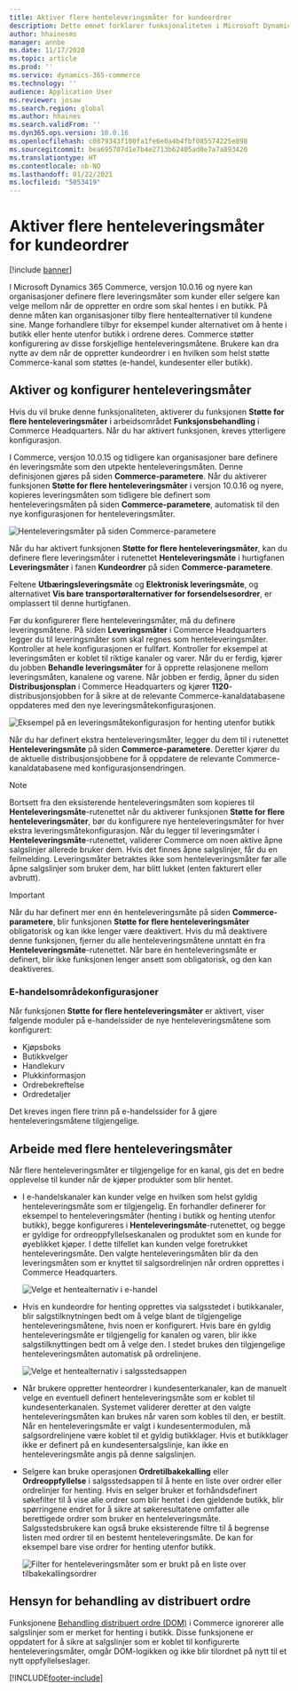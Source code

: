 ```yaml
---
title: Aktiver flere henteleveringsmåter for kundeordrer
description: Dette emnet forklarer funksjonaliteten i Microsoft Dynamics 365 Commerce som lar deg opprette kundeordrer for henting i en butikk.
author: hhainesms
manager: annbe
ms.date: 11/17/2020
ms.topic: article
ms.prod: ''
ms.service: dynamics-365-commerce
ms.technology: ''
audience: Application User
ms.reviewer: josaw
ms.search.region: global
ms.author: hhaines
ms.search.validFrom: ''
ms.dyn365.ops.version: 10.0.16
ms.openlocfilehash: c0879343f100fa1fe6e0a4b4fbf085574225e898
ms.sourcegitcommit: bea695707d1e7b4e2713b62405ad0e7a7a893420
ms.translationtype: HT
ms.contentlocale: nb-NO
ms.lasthandoff: 01/22/2021
ms.locfileid: "5053419"
---
```

# <a name="enable-multiple-pickup-delivery-modes-for-customer-orders"></a>Aktiver flere henteleveringsmåter for kundeordrer

[!include [banner](includes/banner.md)]


I Microsoft Dynamics 365 Commerce, versjon 10.0.16 og nyere kan organisasjoner definere flere leveringsmåter som kunder eller selgere kan velge mellom når de oppretter en ordre som skal hentes i en butikk. På denne måten kan organisasjoner tilby flere hentealternativer til kundene sine. Mange forhandlere tilbyr for eksempel kunder alternativet om å hente i butikk eller hente utenfor butikk i ordrene deres. Commerce støtter konfigurering av disse forskjellige henteleveringsmåtene. Brukere kan dra nytte av dem når de oppretter kundeordrer i en hvilken som helst støtte Commerce-kanal som støttes (e-handel, kundesenter eller butikk).

## <a name="enable-and-configure-pickup-delivery-modes"></a>Aktiver og konfigurer henteleveringsmåter

Hvis du vil bruke denne funksjonaliteten, aktiverer du funksjonen **Støtte for flere henteleveringsmåter** i arbeidsområdet **Funksjonsbehandling** i Commerce Headquarters. Når du har aktivert funksjonen, kreves ytterligere konfigurasjon.

I Commerce, versjon 10.0.15 og tidligere kan organisasjoner bare definere én leveringsmåte som den utpekte henteleveringsmåten. Denne definisjonen gjøres på siden **Commerce-parametere**. Når du aktiverer funksjonen **Støtte for flere henteleveringsmåter** i versjon 10.0.16 og nyere, kopieres leveringsmåten som tidligere ble definert som henteleveringsmåten på siden **Commerce-parametere**, automatisk til den nye konfigurasjonen for henteleveringsmåter.

![Henteleveringsmåter på siden Commerce-parametere](media/multiplepickupparameter.png)

Når du har aktivert funksjonen **Støtte for flere henteleveringsmåter**, kan du definere flere leveringsmåter i rutenettet **Henteleveringsmåte** i hurtigfanen **Leveringsmåter** i fanen **Kundeordrer** på siden **Commerce-parametere**.

Feltene **Utbæringsleveringsmåte** og **Elektronisk leveringsmåte**, og alternativet **Vis bare transportøralternativer for forsendelsesordrer**, er omplassert til denne hurtigfanen.

Før du konfigurerer flere henteleveringsmåter, må du definere leveringsmåtene. På siden **Leveringsmåter** i Commerce Headquarters legger du til leveringsmåter som skal regnes som henteleveringsmåter. Kontroller at hele konfigurasjonen er fullført. Kontroller for eksempel at leveringsmåten er koblet til riktige kanaler og varer. Når du er ferdig, kjører du jobben **Behandle leveringsmåter** for å opprette relasjonene mellom leveringsmåten, kanalene og varene. Når jobben er ferdig, åpner du siden **Distribusjonsplan** i Commerce Headquarters og kjører **1120**-distribusjonsjobben for å sikre at de relevante Commerce-kanaldatabasene oppdateres med den nye leveringsmåtekonfigurasjonen.

![Eksempel på en leveringsmåtekonfigurasjon for henting utenfor butikk](media/pickupmodes.png)

Når du har definert ekstra henteleveringsmåter, legger du dem til i rutenettet **Henteleveringsmåte** på siden **Commerce-parametere**. Deretter kjører du de aktuelle distribusjonsjobbene for å oppdatere de relevante Commerce-kanaldatabasene med konfigurasjonsendringen.

> [!NOTE]
> Bortsett fra den eksisterende henteleveringsmåten som kopieres til **Henteleveringsmåte**-rutenettet når du aktiverer funksjonen **Støtte for flere henteleveringsmåter**, bør du konfigurere nye henteleveringsmåter for hver ekstra leveringsmåtekonfigurasjon. Når du legger til leveringsmåter i **Henteleveringsmåte**-rutenettet, validerer Commerce om noen aktive åpne salgslinjer allerede bruker dem. Hvis det finnes åpne salgslinjer, får du en feilmelding. Leveringsmåter betraktes ikke som henteleveringsmåter før alle åpne salgslinjer som bruker dem, har blitt lukket (enten fakturert eller avbrutt).

> [!IMPORTANT]
> Når du har definert mer enn én henteleveringsmåte på siden **Commerce-parametere**, blir funksjonen **Støtte for flere henteleveringsmåter** obligatorisk og kan ikke lenger være deaktivert. Hvis du må deaktivere denne funksjonen, fjerner du alle henteleveringsmåtene unntatt én fra **Henteleveringsmåte**-rutenettet. Når bare én henteleveringsmåte er definert, blir ikke funksjonen lenger ansett som obligatorisk, og den kan deaktiveres.

### <a name="e-commerce-site-configurations"></a>E-handelsområdekonfigurasjoner

Når funksjonen **Støtte for flere henteleveringsmåter** er aktivert, viser følgende moduler på e-handelssider de nye henteleveringsmåtene som konfigurert:

- Kjøpsboks
- Butikkvelger
- Handlekurv
- Plukkinformasjon
- Ordrebekreftelse
- Ordredetaljer

Det kreves ingen flere trinn på e-handelssider for å gjøre henteleveringsmåtene tilgjengelige.

## <a name="work-with-multiple-pickup-delivery-modes"></a>Arbeide med flere henteleveringsmåter

Når flere henteleveringsmåter er tilgjengelige for en kanal, gis det en bedre opplevelse til kunder når de kjøper produkter som blir hentet. 

- I e-handelskanaler kan kunder velge en hvilken som helst gyldig henteleveringsmåte som er tilgjengelig. En forhandler definerer for eksempel to henteleveringsmåter (henting i butikk og henting utenfor butikk), begge konfigureres i **Henteleveringsmåte**-rutenettet, og begge er gyldige for ordreoppfyllelseskanalen og produktet som en kunde for øyeblikket kjøper. I dette tilfellet kan kunden velge foretrukket henteleveringsmåte. Den valgte henteleveringsmåten blir da den leveringsmåten som er knyttet til salgsordrelinjen når ordren opprettes i Commerce Headquarters.

    ![Velge et hentealternativ i e-handel](media/pickupecommerce.png)

- Hvis en kundeordre for henting opprettes via salgsstedet i butikkanaler, blir salgstilknytningen bedt om å velge blant de tilgjengelige henteleveringsmåtene, hvis noen er konfigurert. Hvis bare én gyldig henteleveringsmåte er tilgjengelig for kanalen og varen, blir ikke salgstilknyttingen bedt om å velge den. I stedet brukes den tilgjengelige henteleveringsmåten automatisk på ordrelinjene.

    ![Velge et hentealternativ i salgsstedsappen](media/pickuppos.png)

- Når brukere oppretter henteordrer i kundesenterkanaler, kan de manuelt velge en eventuell definert henteleveringsmåte som er koblet til kundesenterkanalen. Systemet validerer deretter at den valgte henteleveringsmåten kan brukes når varen som kobles til den, er bestilt. Når en henteleveringsmåte er valgt i kundesentermodulen, må salgsordrelinjene være koblet til et gyldig butikklager. Hvis et butikklager ikke er definert på en kundesentersalgslinje, kan ikke en henteleveringsmåte angis på denne salgslinjen.
- Selgere kan bruke operasjonen **Ordretilbakekalling** eller **Ordreoppfyllelse** i salgsstedsappen til å hente en liste over ordrer eller ordrelinjer for henting. Hvis en selger bruker et forhåndsdefinert søkefilter til å vise alle ordrer som blir hentet i den gjeldende butikk, blir spørringene endret for å sikre at søkeresultatene omfatter alle berettigede ordrer som bruker en henteleveringsmåte. Salgsstedsbrukere kan også bruke eksisterende filtre til å begrense listen med ordrer til en bestemt henteleveringsmåte. De kan for eksempel bare vise ordrer for henting utenfor butikk.

    ![Filter for henteleveringsmåter som er brukt på en liste over tilbakekallingsordrer](media/pickuprecallorder.png)

## <a name="considerations-for-distributed-order-management"></a>Hensyn for behandling av distribuert ordre

Funksjonene [Behandling distribuert ordre (DOM)](https://docs.microsoft.com/dynamics365/commerce/dom) i Commerce ignorerer alle salgslinjer som er merket for henting i butikk. Disse funksjonene er oppdatert for å sikre at salgslinjer som er koblet til konfigurerte henteleveringsmåter, omgår DOM-logikken og ikke blir tilordnet på nytt til et nytt oppfyllelseslager.


[!INCLUDE[footer-include](../includes/footer-banner.md)]